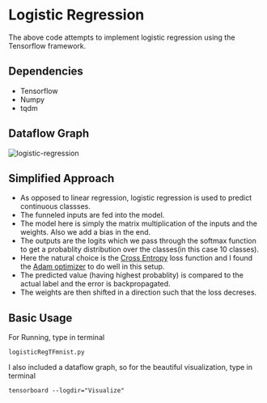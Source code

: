 # Logistic Regression
The above code attempts to implement logistic regression using the Tensorflow framework.

## Dependencies
* Tensorflow
* Numpy
* tqdm

## Dataflow Graph
![logistic-regression](https://user-images.githubusercontent.com/34591573/34303575-048a3aaa-e75c-11e7-83b7-4675a0a88eae.png)

## Simplified Approach
* As opposed to linear regression, logistic regression is used to predict continuous classses.
* The funneled inputs are fed into the model.
* The model here is simply the matrix multiplication of the inputs and the weights. Also we add a bias in the end.
* The outputs are the logits which we pass through the softmax function to get a probablity distribution over the classes(in this case 10 classes).
* Here the natural choice is the [Cross Entropy](https://rdipietro.github.io/friendly-intro-to-cross-entropy-loss/) loss function and I found the [Adam optimizer](https://www.tensorflow.org/api_docs/python/tf/train/AdamOptimizer) to do well in this setup.
* The predicted value (having highest probablity) is compared to the actual label and the error is backpropagated.
* The weights are then shifted in a direction such that the loss decreses.

## Basic Usage
For Running, type in terminal
```
logisticRegTFmnist.py
```
I also included a dataflow graph, so for the beautiful visualization, type in terminal
```
tensorboard --logdir="Visualize"
```